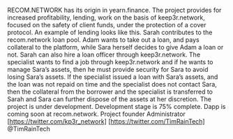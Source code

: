 RECOM.NETWORK has its origin in yearn.finance. 
The project provides for increased profitability, lending, work on the basis of keep3r.network, focused on the safety of client funds, under the protection of a cover protocol. An example of lending looks like this.
Sarah contributes to the recom.network loan pool.
Adam wants to take out a loan, and pays collateral to the platform, while Sara herself decides to give Adam a loan or not. Sarah can also hire a loan officer through keep3r.network. The specialist wants to find a job through keep3r.network and if he wants to manage Sara’s assets, then he must provide security for Sara to avoid losing Sara’s assets. If the specialist issued a loan with Sara’s assets, and the loan was not repaid on time and the specialist does not contact Sara, then the collateral from the borrower and the specialist is transferred to Sarah and Sara can further dispose of the assets at her discretion. The project is under development. Development stage is 75% complete. Dapp is coming soon at recom.network.
Project founder Administrator [https://twitter.com/kp3r_network] [https://twitter.com/TimRainTech]
@TimRainTech
